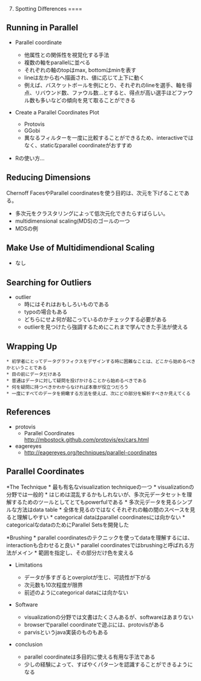 7. Spotting Differences
====

## Running in Parallel
* Parallel coordinate
    * 他属性との関係性を視覚化する手法
    * 複数の軸をparallelに並べる
    * それぞれの軸のtopはmax, bottomはminを表す
    * lineは左から右へ描画され、値に応じて上下に動く
    * 例えば、バスケットボールを例にとり、それぞれのlineを選手、軸を得点、リバウンド数、ファウル数...とすると、得点が高い選手ほどファウル数も多いなどの傾向を見て取ることができる

* Create a Parallel Coordinates Plot
    * Protovis
    * GGobi
    * 異なるフィルターを一度に比較することができるため、interactiveではなく、staticなparallel coordinateがおすすめ
* Rの使い方...

## Reducing Dimensions
Chernoff FacesやParallel coordinatesを使う目的は、次元を下げることである。

* 多次元をクラスタリングによって低次元化できたらすばらしい。
* multidimensional scaling(MDS)のゴールの一つ
* MDSの例

## Make Use of Multidimendional Scaling
* なし

## Searching for Outliers
* outlier
    * 時にはそれはおもしろいものである
    * typoの場合もある
    * どちらにせよ何が起こっているのかチェックする必要がある
    * outlierを見つけたら強調するためにこれまで学んできた手法が使える

## Wrapping Up
    * 初学者にとってデータグラフィクスをデザインする時に困難なことは、どこから始めるべきかということである
    * 目の前にデータだけある
    * 普通はデータに対して疑問を投げかけることから始めるべきである
    * 何を疑問に持つべきかわからなければ本章が役立つだろう
    * 一度にすべてのデータを俯瞰する方法を使えば、次にどの部分を解析すべきか見えてくる

## References
* protovis  
    * Parallel Coordinates <http://mbostock.github.com/protovis/ex/cars.html>
* eagereyes
    * <http://eagereyes.org/techniques/parallel-coordinates>


## Parallel Coordinates
*The Technique
    * 最も有名なvisualization techniqueの一つ
    * visualizationの分野では一般的
    * はじめは混乱するかもしれないが、多次元データセットを理解するためのツールとしてとてもpowerfulである
    * 多次元データを見るシンプルな方法はdata table
    * 全体を見るのではなくそれぞれの軸の間のスペースを見ると理解しやすい
    * categorical dataはparallel coordinatesには向かない
    * categoricalなdataのためにParallel Setsを開発した

*Brushing
    * parallel coordinatesのテクニックを使ってdataを理解するには、interactionも合わせると良い
    * parallel coordinatesではbrushingと呼ばれる方法がメイン
    * 範囲を指定し、その部分だけ色を変える

* Limitations
    * データが多すぎるとoverplotが生じ、可読性が下がる
    * 次元数も10次程度が限界
    * 前述のようにcategorical dataには向かない

* Software
    * visualizationの分野では文書はたくさんあるが、softwareはあまりない
    * browserでparallel coordinateで遊ぶには、protovisがある
    * parvisというjava実装のものもある

* conclusion
    * parallel coordinateは多目的に使える有用な手法である
    * 少しの経験によって、すばやくパターンを認識することができるようになる

